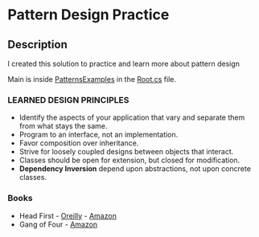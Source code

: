 # Pattern Design Practice

## Description
I created this solution to practice and learn more about pattern design

Main is inside [PatternsExamples](https://github.com/Escoto/PatternDesign/tree/master/PatternsExamples) in the [Root.cs](https://github.com/Escoto/PatternDesign/blob/master/PatternsExamples/Root.cs) file.

### LEARNED DESIGN PRINCIPLES

* Identify the aspects of your application that vary and separate them from what stays the same.
* Program to an interface, not an implementation.
* Favor composition over inheritance.
* Strive for loosely coupled designs between objects that interact.
* Classes should be open for extension, but closed for modification.
* **Dependency Inversion** depend upon abstractions, not upon concrete classes.

### Books

* Head First - [Oreilly](http://shop.oreilly.com/product/9780596007126.do) - [Amazon](http://a.co/eqsdTpA)
* Gang of Four - [Amazon](http://a.co/hEV8YUZ)
